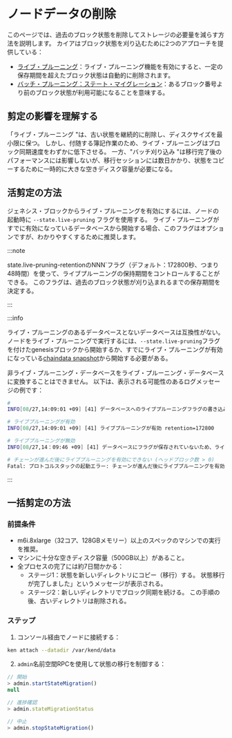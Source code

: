 # ノードデータの削除

このページでは、過去のブロック状態を削除してストレージの必要量を減らす方法を説明します。 カイアはブロック状態を刈り込むために2つのアプローチを提供している：

- [ライブ・プルーニング](../../learn/storage/state-pruning.md#state-live-pruning)：ライブ・プルーニング機能を有効にすると、一定の保存期間を超えたブロック状態は自動的に削除されます。
- [バッチ・プルーニング：ステート・マイグレーション](../../learn/storage/state-pruning.md#state-batch-pruning-state-migration)：あるブロック番号より前のブロック状態が利用可能になることを意味する。

## 剪定の影響を理解する

「ライブ・プルーニング "は、古い状態を継続的に削除し、ディスクサイズを最小限に保つ。 しかし、付随する簿記作業のため、ライブ・プルーニングはブロック同期速度をわずかに低下させる。 一方、"バッチ刈り込み "は移行完了後のパフォーマンスには影響しないが、移行セッションには数日かかり、状態をコピーするために一時的に大きな空きディスク容量が必要になる。

## 活剪定の方法

ジェネシス・ブロックからライブ・プルーニングを有効にするには、ノードの起動時に `--state.live-pruning` フラグを使用する。 ライブ・プルーニングがすでに有効になっているデータベースから開始する場合、このフラグはオプションですが、わかりやすくするために推奨します。

:::note

state.live-pruning-retentionのNNN\`フラグ（デフォルト：172800秒、つまり48時間）を使って、ライブプルーニングの保持期間をコントロールすることができる。 このフラグは、過去のブロック状態が刈り込まれるまでの保存期間を決定する。

:::

:::info

ライブ・プルーニングのあるデータベースとないデータベースは互換性がない。 ノードをライブ・プルーニングで実行するには、`--state.live-pruning`フラグを付けたgenesisブロックから開始するか、すでにライブ・プルーニングが有効になっている[chaindata snapshot](./chaindata-snapshot.md)から開始する必要がある。

非ライブ・プルーニング・データベースをライブ・プルーニング・データベースに変換することはできません。 以下は、表示される可能性のあるログメッセージの例です：

```sh
#
INFO[08/27,14:09:01 +09] [41] データベースへのライブプルーニングフラグの書き込み

# ライブプルーニングが有効
INFO[08/27,14:09:01 +09] [41] ライブプルーニングが有効 retention=172800

# ライブプルーニングが無効
INFO[08/27,14：09:46 +09] [41] データベースにフラグが保存されていないため、ライブプルーニングが無効

# チェーンが進んだ後にライブプルーニングを有効にできない (ヘッドブロック数 > 0)
Fatal: プロトコルスタックの起動エラー: チェーンが進んだ後にライブプルーニングを有効にできない
```

:::

## 一括剪定の方法

### 前提条件

- m6i.8xlarge（32コア、128GBメモリー）以上のスペックのマシンでの実行を推奨。
- マシンに十分な空きディスク容量（500GB以上）があること。
- 全プロセスの完了には約7日間かかる：
  - ステージ1：状態を新しいディレクトリにコピー（移行）する。 状態移行が完了しました」というメッセージが表示される。
  - ステージ2：新しいディレクトリでブロック同期を続ける。 この手順の後、古いディレクトリは削除される。

### ステップ

1. コンソール経由でノードに接続する：

```sh
ken attach --datadir /var/kend/data
```

2. `admin`名前空間RPCを使用して状態の移行を制御する：

```js
// 開始
> admin.startStateMigration()
null

// 進捗確認
> admin.stateMigrationStatus

// 中止
> admin.stopStateMigration()
```